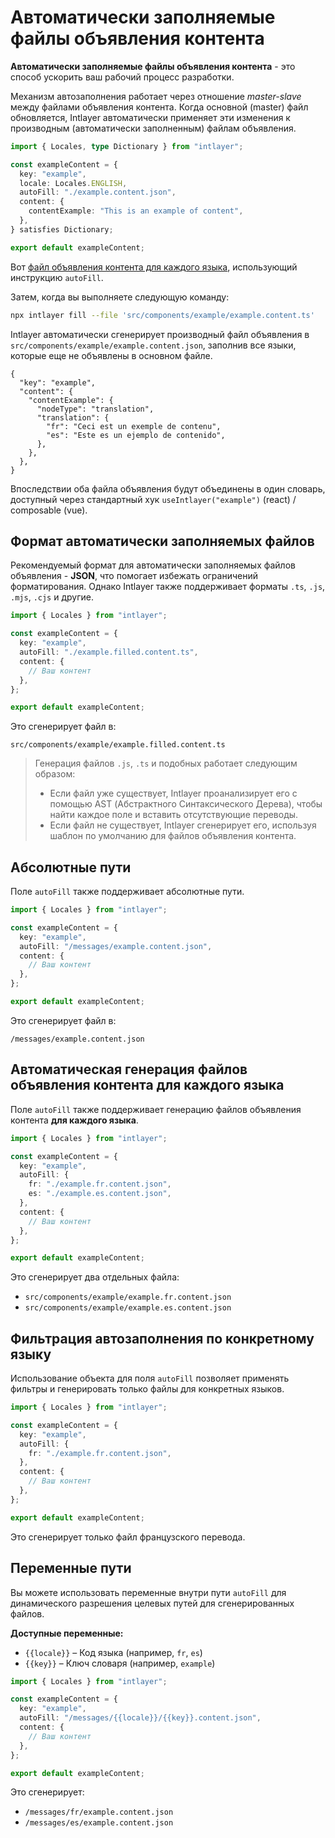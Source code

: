 # Автоматически заполняемые файлы объявления контента

**Автоматически заполняемые файлы объявления контента** - это способ ускорить ваш рабочий процесс разработки.

Механизм автозаполнения работает через отношение _master-slave_ между файлами объявления контента. Когда основной (master) файл обновляется, Intlayer автоматически применяет эти изменения к производным (автоматически заполненным) файлам объявления.

```ts fileName="src/components/example/example.content.ts"
import { Locales, type Dictionary } from "intlayer";

const exampleContent = {
  key: "example",
  locale: Locales.ENGLISH,
  autoFill: "./example.content.json",
  content: {
    contentExample: "This is an example of content",
  },
} satisfies Dictionary;

export default exampleContent;
```

Вот [файл объявления контента для каждого языка](https://github.com/aymericzip/intlayer/blob/main/docs/ru/per_locale_file.md), использующий инструкцию `autoFill`.

Затем, когда вы выполняете следующую команду:

```bash
npx intlayer fill --file 'src/components/example/example.content.ts'
```

Intlayer автоматически сгенерирует производный файл объявления в `src/components/example/example.content.json`, заполнив все языки, которые еще не объявлены в основном файле.

```json5 fileName="src/components/example/example.content.json"
{
  "key": "example",
  "content": {
    "contentExample": {
      "nodeType": "translation",
      "translation": {
        "fr": "Ceci est un exemple de contenu",
        "es": "Este es un ejemplo de contenido",
      },
    },
  },
}
```

Впоследствии оба файла объявления будут объединены в один словарь, доступный через стандартный хук `useIntlayer("example")` (react) / composable (vue).

## Формат автоматически заполняемых файлов

Рекомендуемый формат для автоматически заполняемых файлов объявления - **JSON**, что помогает избежать ограничений форматирования. Однако Intlayer также поддерживает форматы `.ts`, `.js`, `.mjs`, `.cjs` и другие.

```ts fileName="src/components/example/example.content.ts"
import { Locales } from "intlayer";

const exampleContent = {
  key: "example",
  autoFill: "./example.filled.content.ts",
  content: {
    // Ваш контент
  },
};

export default exampleContent;
```

Это сгенерирует файл в:

```
src/components/example/example.filled.content.ts
```

> Генерация файлов `.js`, `.ts` и подобных работает следующим образом:
>
> - Если файл уже существует, Intlayer проанализирует его с помощью AST (Абстрактного Синтаксического Дерева), чтобы найти каждое поле и вставить отсутствующие переводы.
> - Если файл не существует, Intlayer сгенерирует его, используя шаблон по умолчанию для файлов объявления контента.

## Абсолютные пути

Поле `autoFill` также поддерживает абсолютные пути.

```ts fileName="src/components/example/example.content.ts"
import { Locales } from "intlayer";

const exampleContent = {
  key: "example",
  autoFill: "/messages/example.content.json",
  content: {
    // Ваш контент
  },
};

export default exampleContent;
```

Это сгенерирует файл в:

```
/messages/example.content.json
```

## Автоматическая генерация файлов объявления контента для каждого языка

Поле `autoFill` также поддерживает генерацию файлов объявления контента **для каждого языка**.

```ts fileName="src/components/example/example.content.ts"
import { Locales } from "intlayer";

const exampleContent = {
  key: "example",
  autoFill: {
    fr: "./example.fr.content.json",
    es: "./example.es.content.json",
  },
  content: {
    // Ваш контент
  },
};

export default exampleContent;
```

Это сгенерирует два отдельных файла:

- `src/components/example/example.fr.content.json`
- `src/components/example/example.es.content.json`

## Фильтрация автозаполнения по конкретному языку

Использование объекта для поля `autoFill` позволяет применять фильтры и генерировать только файлы для конкретных языков.

```ts fileName="src/components/example/example.content.ts"
import { Locales } from "intlayer";

const exampleContent = {
  key: "example",
  autoFill: {
    fr: "./example.fr.content.json",
  },
  content: {
    // Ваш контент
  },
};

export default exampleContent;
```

Это сгенерирует только файл французского перевода.

## Переменные пути

Вы можете использовать переменные внутри пути `autoFill` для динамического разрешения целевых путей для сгенерированных файлов.

**Доступные переменные:**

- `{{locale}}` – Код языка (например, `fr`, `es`)
- `{{key}}` – Ключ словаря (например, `example`)

```ts fileName="src/components/example/example.content.ts"
import { Locales } from "intlayer";

const exampleContent = {
  key: "example",
  autoFill: "/messages/{{locale}}/{{key}}.content.json",
  content: {
    // Ваш контент
  },
};

export default exampleContent;
```

Это сгенерирует:

- `/messages/fr/example.content.json`
- `/messages/es/example.content.json`
